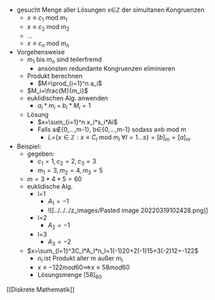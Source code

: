 + gesucht Menge aller Lösungen x∈ℤ der simultanen Kongruenzen
	+  $x≡c_1$ mod $m_1$	 
	+  $x≡c_2$ mod $m_2$	
	+  ...
	+  $x≡c_n$ mod $m_n$
+  Vorgehensweise
	+  $m_1$ bis $m_n$ sind teilerfremd
		+  ansonsten redundante Kongruenzen eliminieren
	+  Produkt berechnen
		+ $M=\prod_{i=1}^n a_i$
	+ $M_i=\frac{M}{m_i}$
	+ euklidischen Alg. anwenden
		+ $a_i*m_i+b_i*M_i=1$
	+ Lösung
		+ $x=\sum_{i=1}^n x_i*s_i*Ai$
		+ Falls a∉{0,...,m-1}, b∈{0,...,m-1} sodass a≡b mod m
			+ $L=${$x∈ℤ: x≡C_l$ mod $m_l$ $∀l=1...s$}$=[b]_m=[a]_m$ 
+ Beispiel:
	+ gegeben:
		+ $c_1=1, c_2=2, c_3=3$
		+ $m_1=3, m_2=4, m_3=5$
	+ $m=3*4*5=60$
	+ euklidische Alg.
		+ l=1
			+ $A_1=-1$
			+ ![[../../../z_images/Pasted image 20220319102428.png]]
		+ l=2
			+ $A_2=-1$
		+ l=3
			+ $A_3=-2$
	+ $x=\sum_{l=1}^3C_l*A_l*n_l=1(-1)20+2(-1)15+3(-2)12=-122$
		+ $n_l$ ist Produkt aller m außer $m_l$
		+ $x≡-122mod60$==>$x≡ 58 mod 60$
		+ Lösungsmenge $[58]_60$

[[Diskrete Mathematik]]
